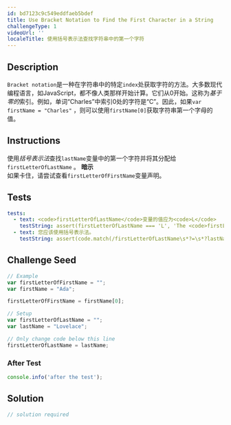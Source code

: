 ```yaml
---
id: bd7123c9c549eddfaeb5bdef
title: Use Bracket Notation to Find the First Character in a String
challengeType: 1
videoUrl: ''
localeTitle: 使用括号表示法查找字符串中的第一个字符
---
```


## Description
<section id="description"> <code>Bracket notation</code>是一种在字符串中的特定<code>index</code>处获取字符的方法。大多数现代编程语言，如JavaScript，都不像人类那样开始计算。它们从0开始。这称为<dfn>基于零的</dfn>索引。例如，单词“Charles”中索引0处的字符是“C”。因此，如果<code>var firstName = &quot;Charles&quot;</code> ，则可以使用<code>firstName[0]</code>获取字符串第一个字母的值。 </section>

## Instructions
<section id="instructions">使用<dfn>括号表示法</dfn>查找<code>lastName</code>变量中的第一个字符并将其分配给<code>firstLetterOfLastName</code> 。 <strong>暗示</strong> <br>如果卡住，请尝试查看<code>firstLetterOfFirstName</code>变量声明。 </section>

## Tests
<section id='tests'>

```yml
tests:
  - text: <code>firstLetterOfLastName</code>变量的值应为<code>L</code>
    testString: assert(firstLetterOfLastName === 'L', 'The <code>firstLetterOfLastName</code> variable should have the value of <code>L</code>.');
  - text: 您应该使用括号表示法。
    testString: assert(code.match(/firstLetterOfLastName\s*?=\s*?lastName\[.*?\]/), 'You should use bracket notation.');

```

</section>

## Challenge Seed
<section id='challengeSeed'>

<div id='js-seed'>

```js
// Example
var firstLetterOfFirstName = "";
var firstName = "Ada";

firstLetterOfFirstName = firstName[0];

// Setup
var firstLetterOfLastName = "";
var lastName = "Lovelace";

// Only change code below this line
firstLetterOfLastName = lastName;

```

</div>


### After Test
<div id='js-teardown'>

```js
console.info('after the test');
```

</div>

</section>

## Solution
<section id='solution'>

```js
// solution required
```
</section>
